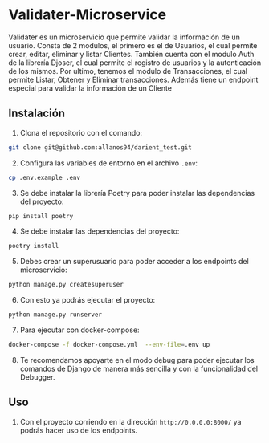 # Validater-Microservice

Validater es un microservicio que permite validar la información de un usuario.
Consta de 2 modulos, el primero es el de Usuarios, el cual permite crear, editar, eliminar y listar Clientes.
También cuenta con el modulo Auth de la librería Djoser, el cual permite el registro de usuarios y la autenticación de los mismos.
Por ultimo, tenemos el modulo de Transacciones, el cual permite Listar, Obtener y Eliminar transacciones. Además tiene un endpoint especial para validar la información de un Cliente

## Instalación

1. Clona el repositorio con el comando:

```bash
git clone git@github.com:allanos94/darient_test.git
```

2. Configura las variables de entorno en el archivo `.env`:

```bash
cp .env.example .env
```

3. Se debe instalar la librería Poetry para poder instalar las dependencias del proyecto:

```bash
pip install poetry
```

4. Se debe instalar las dependencias del proyecto:

```bash
poetry install
```

5. Debes crear un superusuario para poder acceder a los endpoints del microservicio:

```bash
python manage.py createsuperuser
```

6. Con esto ya podrás ejecutar el proyecto:

```bash
python manage.py runserver
```

7. Para ejecutar con docker-compose:

```bash
docker-compose -f docker-compose.yml  --env-file=.env up
```

8. Te recomendamos apoyarte en el modo debug para poder ejecutar los comandos de Django de manera más sencilla y con la funcionalidad del Debugger.

## Uso

1. Con el proyecto corriendo en la dirección `http://0.0.0.0:8000/` ya podrás hacer uso de los endpoints.
